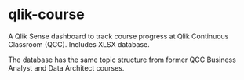 # qlik-course
A Qlik Sense dashboard to track course progress at Qlik Continuous Classroom (QCC). Includes XLSX database.

The database has the same topic structure from former QCC Business Analyst and Data Architect courses.
